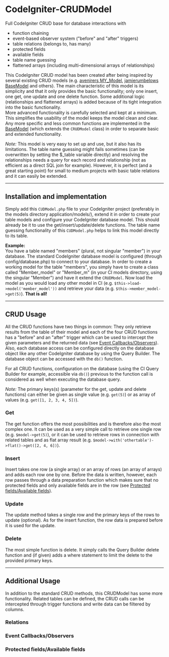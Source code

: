 # CodeIgniter-CRUDModel

Full CodeIgniter CRUD base for database interactions with
* function chaining
* event-based observer system ("before" and "after" triggers)
* table relations (belongs to, has many)
* protected fields
* available fields
* table name guessing
* flattened arrays (including multi-dimensional arrays of relationships)

This CodeIgniter CRUD model has been created after being inspired by several existing CRUD models (e.g. [avenirers MY_Model](https://github.com/avenirer/CodeIgniter-MY_Model), [jamierumbelows BaseModel](https://github.com/jamierumbelow/codeigniter-base-model) and others). The main characteristic of this model is its simplicity and that it only provides the basic functionality; only one insert, one get, one update and one delete function. Some additional logic (relationships and flattened arrays) is added because of its tight integration into the basic functionality.<br />
More advanced functionality is carefully selected and kept at a minimum. This simplifies the usability of the model keeps the model clean and clear. Any more specific and less common functions are implemented in the [BaseModel](https://github.com/thnaeff/CodeIgniter-BaseModel) (which extends the `CRUDModel` class) in order to separate basic and extended functionality.<br />


*Note:* This model is very easy to set up and use, but it also has its limitations. The table name guessing might fails sometimes (can be overwritten by setting the $_table variable directly) and resolving the relationships needs a query for each record and relationship (not as efficient as a direct SQL join for example). However, it is perfect (and a great starting point) for small to medium projects with basic table relations and it can easily be extended.

-----------


## Installation and implementation


Simply add this `CUDModel.php` file to your CodeIgniter project (preferably in the models directory application/models/), extend it in order to create your table models and configure your CodeIgniter database model. This should already be it to use the get/insert/update/delete functions. The table name guessing functionality of this `CUDModel.php` helps to link this model directly to its table.


**Example:**<br />
You have a table named "members" (plural, not singular "member") in your database. The standard CodeIgniter database model is configured (through config/database.php) to connect to your database. In order to create a working model for the table "members", you simply have to create a class called "Member_model" or "Member_m" (in your CI models directory, using the singular "Member") and have it extend the `CRUDModel`. Now load the model as you would load any other model in CI (e.g. `$this->load->model('member_model'))` and retrieve your data (e.g. `$this->member_model->get(5)`). <strong>That is all!</strong> 


-------------


## CRUD Usage


All the CRUD functions have two things in common: They only retrieve results from the table of their model and each of the four CRUD functions has a "before" and an "after" trigger which can be used to intercept the given parameters and the returned data (see [Event Callbacks/Observers](#event-callbacksobservers)). Also, each database access can be configured directly on the database object like any other CodeIgniter database by using the Query Builder. The database object can be accessed with the `db()` function.


For all CRUD functions, configuration on the database (using the CI Query Builder for example, accessible via `db()`) previous to the function call is considered as well when executing the database query.

 
*Note:* The primary keys(s) (parameter for the get, update and delete functions) can either be given as single value (e.g. `get(5)`) or as array of values (e.g. `get([1, 2, 3, 4, 5])`).


### Get
The get function offers the most possibilities and is therefore also the most complex one. It can be used as a very simple call to retrieve one single row (e.g. `$model->get(5)`), or it can be used to retrieve rows in connection with related tables and as flat array result (e.g. `$model->with('othertable')->flat()->get([2, 4, 6])`).

### Insert
Insert takes one row (a single array) or an array of rows (an array of arrays) and adds each row one by one. Before the data is written, however, each row passes through a data preparation function which makes sure that no protected fields and only available fields are in the row (see [Protected fields/Available fields](#protected-fieldsavailable-fields)). 

### Update
The update method takes a single row and the primary keys of the rows to update (optional). As for the insert function, the row data is prepared before it is used for the update.

### Delete
The most simple function is delete. It simply calls the Query Builder delete function and (if given) adds a where statement to limit the delete to the provided primary keys.


------------

## Additional Usage
In addition to the standard CRUD methods, this CRUDModel has some more functionality. Related tables can be defined, the CRUD calls can be intercepted through trigger functions and write data can be filtered by columns.


### Relations


### Event Callbacks/Observers


### Protected fields/Available fields


